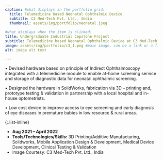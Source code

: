 ```yaml
---
caption: #what displays in the portfolio grid:
  title: Telemedicine based Neonatal Ophthalmic Device
  subtitle: C3 Med-Tech Pvt. Ltd., India
  thumbnail: assets/img/portfolio/neonatal.jpeg
  
#what displays when the item is clicked:
title: Undergraduate Industrial Capstone Project
subtitle: Telemedicine based Neonatal Ophthalmic Device at C3 Med-Tech Pvt. Ltd., India
image: assets/img/portfolio/c3_1.png #main image, can be a link or a file in assets/img/portfolio
alt: image alt text

---
```

• Devised hardware based on principle of Indirect Ophthalmoscopy integrated with a telemedicine module to enable at-home screening service and storage of diagnostic data for neonatal ophthalmic screening. 

• Designed the hardware in SolidWorks, fabrication via 3D – printing and, prototype testing & validation in partnership with a local hospital and in-house optometrists.

• Low cost device to improve access to eye screening and early diagnosis of eye diseases in premature babies in low resource & rural areas. 




{:.list-inline} 
- **Aug 2021 – April 2022**
- **Tools/Technologies/Skills:** 3D Printing/Additive Manufacturing, Solidworks, Mobile Application Design & Development, Medical Device Development, Clinical Testing & Validation 
- Image Courtesy: C3 Med-Tech Pvt. Ltd., India
